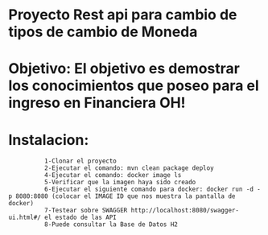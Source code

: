 # Proyecto Rest api para cambio de tipos de cambio de Moneda
# Objetivo: El objetivo es demostrar los conocimientos que poseo para el ingreso en Financiera OH!
# Instalacion: 
              1-Clonar el proyecto 
              2-Ejecutar el comando: mvn clean package deploy
              4-Ejecutar el comando: docker image ls
              5-Verificar que la imagen haya sido creado
              6-Ejecutar el siguiente comando para docker: docker run -d -p 8080:8080 (colocar el IMAGE ID que nos muestra la pantalla de docker)
              7-Testear sobre SWAGGER http://localhost:8080/swagger-ui.html#/ el estado de las API
              8-Puede consultar la Base de Datos H2 
